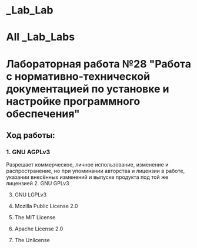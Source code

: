 # _Lab_Lab
# All _Lab_Labs
Лабораторная работа №28 "Работа с нормативно-технической документацией по установке и настройке программного обеспечения"
=======================
Ход работы:
-------------------
### 1. GNU AGPLv3
Разрешает коммерческое, личное использование, изменение и распространение, но при упоминании авторства и лицензии в работе, указании внесённых изменений и выпуске продукта под той же лицензией
2. GNU GPLv3

3. GNU LGPLv3

4. Mozilla Public License 2.0

5. The MIT License

6. Apache License 2.0

7. The Unlicense

